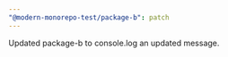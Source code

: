 ```yaml
---
"@modern-monorepo-test/package-b": patch
---
```


Updated package-b to console.log an updated message.
